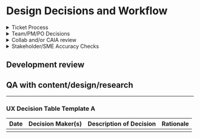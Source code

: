 # Design Decisions and Workflow

<details>
  
<summary>Ticket Process</summary>

### Ticket Creation
- Ticket creation is not exclusive to PMs - Anyone on the team can create a ticket!
- A ticket should include:
  - Background: Why we are doing this work and any important context
  - Benefit to the Veteran: To continually base our work around user-centered outcomes
  - Resource links: Anything the assignee might need to reference in order to complete the ticket
  - Tasks: A checklist of action items that must be completed before closing the ticket
  - Acceptance criteria: The definition of done for the ticket. This criteria must be met before closing the ticket.
- Refer to the team's [definition of ready](https://docs.google.com/presentation/d/1v32urMBT9IU7BBZHuLJN3Tap4dTTxSlbxQ38dFWtpYg/edit#slide=id.g2b7676c8a1f_0_0) before starting work on a ticket

### Ticket Refinement and Pointing
- Tickets should be refined prior to being pointed
  - If you're unsure of ticket content and completeness, either have the team review it async via Slack or in biweekly backlog refinement  
- Tickets should be pointed prior to being self-assigned
  - Refer to the team's [guidelines on how to point tickets](https://docs.google.com/presentation/d/1v32urMBT9IU7BBZHuLJN3Tap4dTTxSlbxQ38dFWtpYg/edit#slide=id.g2652fddd673_0_311)
- Optional but helpful tip: Put initials next to tasks indicating who will complete them if there are multiple assignees to one ticket

### Working On and Completing a Ticket
- Check off task items in the ticket as you complete them so all team members are aware of progress
- Leave comments on tickets to convey decisions made and/or artifacts created that are relevant to the ticket
- Refer to the team's guidelines for [definition of done](https://docs.google.com/presentation/d/1v32urMBT9IU7BBZHuLJN3Tap4dTTxSlbxQ38dFWtpYg/edit#slide=id.g2330c998e95_0_5) before closing a ticket

</details>

<details>
  
<summary>Team/PM/PO Decisions</summary>

### Team/PM Decisions

- It is up to the designer to seek out discussion time with the internal team as needed to keep projects moving along. This is why our work is able to be so autonomous - you're trusted to manage subtasks like this.
- Use Slack for small, straightforward questions or to decide whether a meeting is needed.
- The team has recurring meetings that may be used for smaller discussion points if not much time is needed:
  - Parking lot after stand-up
  - Backlog grooming and sprint planning typically don't run for the full allotted time and can allow for small discussions
  - Can use some time in team retro if your question or topic is still nebulous as far as next steps or how to accomplish
- Don't hesitate to schedule asynchronous meetings with appropriate team members to discuss and make decisions. This is often necessary at some point in the project timeline.
  - It's recommended to do this early on with engineers as you're ideating so they can flag any technical considerations or blockers.
 
### PO Decisions
- Our VA product owner (Patrick Bateman) manages several VA.gov teams. He doesn't need to (and doesn't have the time to) be aware of every detail of our projects but should be aware of the general direction and project timeline.
- Use the 10-10 team<>Product Lead bi-weekly touchbase meeting to update Patrick on any major developments for in-flight projects.
- Slack can also be used to communicate with Patrick for smaller questions that don't require a meeting. He may be slow to respond due to his schedule. If he'll be out for any significant amount of time, the DM puts this on the team calendar.
- There is a weekly PO/PM touchbase meeting that can be used for PO questions if needed. Let your PM know if you'd like them to bring something up to Patrick in that meeting.
  - The PMs post notes from this meeting in Github [here](https://github.com/department-of-veterans-affairs/va.gov-team/tree/master/products/health-care/application/va-application/Meetings/PO_PM%20meeting%20notes).
- If you need to schedule any asynchronous time with Patrick, let the DM (Emily) know so she can schedule it.

</details>

<details>

<summary>Collab and/or CAIA review</summary>

### Collaboration Cycle
- Since the nature of our work is typically making updates to existing forms or creating new products/features that have a government mandated deadline, we often don't use the collaboration cycle.
- If we were working on a new major feature or form that didn't have a tight deadline and incorporated components and integrations that we net new to the team, this would be an appropriate use case for the collab cycle.
- For more info on the collaboration cycle, how to kick off and how to navigate all the steps, see [Platform documentation](https://depo-platform-documentation.scrollhelp.site/collaboration-cycle/).

### CAIA Review
- We must have a content SME from CAIA review our work any time that content is changing.
- The typical cycle for a health enrollment project involves CAIA review instead of the full collaboration cycle.
- See our [content collaboration process](https://github.com/department-of-veterans-affairs/va.gov-team/blob/master/products/health-care/application/va-application/ux-team/process-content-collab.md) for more info on what to do to set up for CAIA review, how to submit a ticket, and how to collaborate with content SMEs.

</details>

<details>

<summary>Stakeholder/SME Accuracy Checks</summary>

In our project lifecycles, a lot of questions come up that only our subject matter experts (SMEs) can answer for us. We have recurring meetings set up with our stakeholders for our 3 forms and we have alternative ways to get in touch with them outside of those meetings.

### Recurring SME/Stakeholder Meetings

- We have biweekly calls with HEC (health enrollment center) stakeholders who help with the 10-10EZ and EZR forms.
  - We use these calls to ask questions we needs answers to to unblock our work, especially if our questions are easier to discuss in a meeting than in an email and/or the questions are likely easy to answer on the spot.
  - We prepare an agenda prior to this meeting via Slack.
  - It's perfectly fine to share your screen and have open conversation about in-flight designs in these meetings if time allows.
  - We often utilize these meetings to conduct planned workshops with our stakeholders (usually using Mural). **Note:** Don't expect stakeholders to be able to write directly in Mural as they often aren't able to get access. Arrange for someone to take notes in Mural.
- We typically have a biweekly call with our CG (caregiver) stakeholders where we cover questions on in-flight work and upcoming initiatives.
  - We use these the same way as the HEC calls, but the frequency of the calls tends to correlate to whether we're actively working on the 10-10CG form or not. We typically increase these calls to weekly when we're working on the form, and sometimes may skip it for months if there's no active work on the form.
 
### Communicating via Email with SMEs

- When you need an answer to something quick to unblock work, email communication may be the best way to go.
- This is also the best option if you need SMEs to provide extensive feedback or look further into things which may not be possible to answer on the spot in a call.
- Use your best judgement when making asks via email. Remember that our SMEs aren't looking at the online forms every day like we are. They need context in order to digest our questions which may be screenshots or additional explanation. 

### SME Communication Best Practices

- Our SMEs are normal people just like us who all want the best outcomes for Veterans. However, we always try to approach conversations with them in meetings and via email as professionally and buttoned up as possible.
- Put yourself in the stakeholders' shoes and think about what context they will need in order to understand your questions and/or digest your designs.
- **Preparation is key.** Before stakeholder meetings, have any artifacts you need to share pulled up and any questions you plan to ask written down somewhere with space for you to take notes on responses.
  - Make sure you've done your due diligence of looking for answers and information that we already have on hand before asking questions of our stakeholders. 
  - If conducting a stakeholder workshop, workshop materials should be polished and reviewed by the team, our OCTO design lead, and our VA product owner.
  - Lean on your fellow designers, your PM, and our OCTO design lead to provide input on the workshop structure in your planning phase.
  - You may want to do a practice session of a workshop with the team before the meeting.

</details>

## Development review
## QA with content/design/research



-----

### UX Decision Table Template A

| Date | Decision Maker(s) | Description of Decision | Rationale |
|------|-------------------|-------------------------|-----------|
|      |                   |                         |           |
